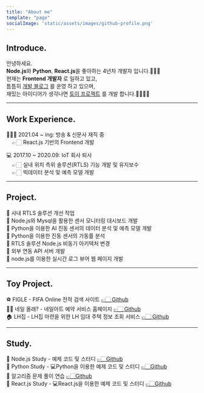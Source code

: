 ```yaml
---
title: "About me"
template: "page"
socialImage: 'static/assets/images/github-profile.png'
---
```


## Introduce.
안녕하세요.<br>
<b>Node.js</b>와 <b>Python</b>, <b>React.js</b>을 좋아하는 4년차 개발자 입니다.🙋🏻‍♀️<br>
현재는 <b>Frontend 개발자</b> 로 일하고 있고, <br>
틈틈히 <U>개발 블로그</U> 를 운영 하고 있으며, <br>
재밌는 아이디어가 생각나면 <U>토이 프로젝트</U> 를 개발 합니다.👩🏻‍💻✨

---

## Work Experience.

👩🏻‍💻 2021.04 ~ ing: 방송 & 신문사 재직 중 <br>
&nbsp;&nbsp;&nbsp; 👉🏻 React.js 기반의 Frontend 개발 ️<br>

‍💻 2017.10 ~ 2020.09: IoT 회사 퇴사️<br>
&nbsp;&nbsp;&nbsp; 👉🏻 실내 위치 측위 솔루션(RTLS) 기능 개발 및 유지보수️<br>
&nbsp;&nbsp;&nbsp; 👉🏻 빅데이터 분석 및 예측 모델 개발

---

## Project.

📁 사내 RTLS 솔루션 개선 작업️<br>
📁 Node.js와 Mysql을 활용한 센서 모니터링 대시보드 개발️<br>
📁 Python을 이용한 AI 진동 센서의 데이터 분석 및 예측 모델 개발️<br>
📁 Python을 이용한 진동 센서의 가동률 분석️<br>
📁 RTLS 솔루션 Node.js 비동기 아키텍처 변경️<br>
📁 외부 연동 API 서버 개발️<br>
📁 node.js를 이용한 실시간 로그 뷰어 웹 페이지 개발️<br>

---

## Toy Project.

⚽️ FIGLE - FIFA Online 전적 검색 사이트️ <a href="https://github.com/gksthf2271/FIGLE">👉🏻 Github</a> <br>
💅🏻️ 네일 올래? - 네일아트 예약 서비스 홈페이지 <a href="https://github.com/shinsangeun/Nail-Ollae">👉🏻 Github</a><br>
🏠 LH집 - LH집 마련을 위한 LH 임대 주택 정보 조회 서비스 <a href="https://github.com/shinsangeun/LHhome">👉🏻 Github</a><br>

---

## Study.
📕 Node.js Study - 예제 코드 및 스터디 <a href="https://github.com/shinsangeun/node.js_Study">👉🏻Github</a><br>
📗 Python Study - 💻Python을 이용한 예제 코드 및 스터디 <a href="https://github.com/shinsangeun/PythonStudy">👉🏻Github</a><br>
📘 알고리즘 문제 풀이 연습 <a href="https://github.com/shinsangeun/training-algorithm">👉🏻Github</a><br>
📙 React.js Study - 💻React.js을 이용한 예제 코드 및 스터디 <a href="https://github.com/shinsangeun/react_Study">👉🏻Github</a><br>
